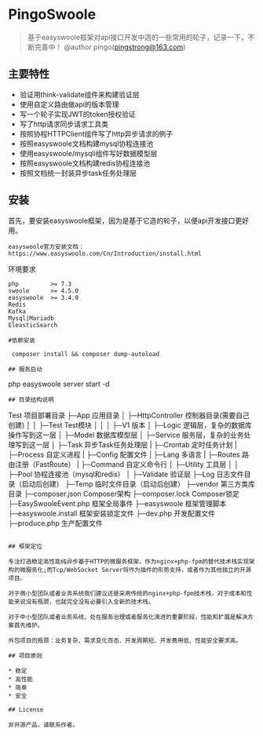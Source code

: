 PingoSwoole
===============

> 基于easyswoole框架对api接口开发中造的一些常用的轮子，记录一下，不断完善中！
> @author pingo(pingstrong@163.com)

## 主要特性

* 验证用think-validate组件来构建验证层
* 使用自定义路由做api的版本管理
* 写一个轮子实现JWT的token授权验证
* 写了http请求同步请求工具类
* 按照协程HTTPClient组件写了http异步请求的例子
* 按照easyswoole文档构建mysql协程连接池
* 使用easyswoole/mysqli组件写好数据模型层
* 按照easyswoole文档构建redis协程连接池
* 按照文档统一封装异步task任务处理层


## 安装
 
首先，要安装easyswoole框架，因为是基于它造的轮子，以便api开发接口更好用。
~~~
easyswoole官方安装文档：https://www.easyswoole.com/Cn/Introduction/install.html
~~~

环境要求
~~~
php         >= 7.3
swoole      >= 4.5.0
easyswoole  >= 3.4.0
Redis
Kafka
Mysql|Mariadb
EleasticSearch
~~~

~~~
#依赖安装
 
 composer install && composer dump-autoload

## 服务启动
~~~
php easyswoole server start -d
~~~
## 目录结构说明
~~~
Test                   项目部署目录
├─App                     应用目录
│  ├─HttpController       控制器目录(需要自己创建)
│  │  ├─Test              Test模块
│  │  │  ├─V1             版本
│  ├─Logic                逻辑层，复杂的数据库操作写到这一层
│  ├─Model                数据库模型层
│  ├─Service              服务层，复杂的业务处理写到这一层
│  ├─Task                 异步Task任务处理层
|  ├─Crontab              定时任务计划
|  ├─Process              自定义进程
|  ├─Config               配置文件
|  ├─Lang                 多语言
|  ├─Routes               路由注册（FastRoute）
|  ├─Command              自定义命令行
│  ├─Utility              工具层
│  │  ├─Pool              协程连接池（mysql和redis）
│  ├─Validate             验证层
├─Log                     日志文件目录（启动后创建）
├─Temp                    临时文件目录（启动后创建）
├─vendor                  第三方类库目录
├─composer.json           Composer架构
├─composer.lock           Composer锁定
├─EasySwooleEvent.php     框架全局事件
├─easyswoole              框架管理脚本
├─easyswoole.install      框架安装锁定文件
├─dev.php                 开发配置文件
├─produce.php             生产配置文件
~~~

## 框架定位

专注打造稳定高性能纯异步基于HTTP的微服务框架，作为nginx+php-fpm的替代技术栈实现架构的微服务化;而Tcp/WebSocket Server将作为插件的形势支持，或者作为其他独立的开源项目。

对于微小型团队或者业务系统我们建议还是采用传统的nginx+php-fpm技术栈，对于成本和性能来说没有瓶颈，也就完全没有必要引入全新的技术栈。

对于中小型团队或者业务系统，处在服务治理或者服务化演进的重要阶段，性能和扩展是解决方案首先维护。

外包项目的瓶颈：业务复杂、需求变化百态、开发周期短、开发费用低、性能安全要求高。

## 项目原则

* 稳定
* 高性能
* 简单
* 安全

## License

非开源产品，请联系作者。